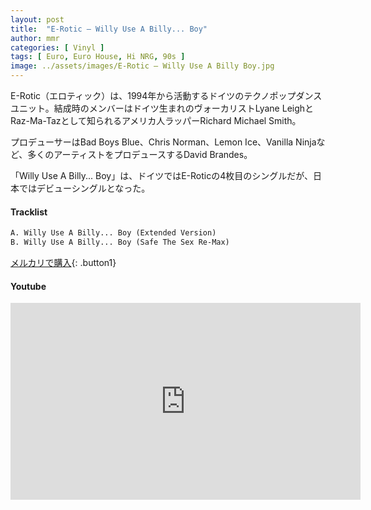 ```yaml
---
layout: post
title:  "E-Rotic – Willy Use A Billy... Boy"
author: mmr
categories: [ Vinyl ]
tags: [ Euro, Euro House, Hi NRG, 90s ]
image: ../assets/images/E-Rotic – Willy Use A Billy Boy.jpg
---
```


E-Rotic（エロティック）は、1994年から活動するドイツのテクノポップダンスユニット。結成時のメンバーはドイツ生まれのヴォーカリストLyane LeighとRaz-Ma-Tazとして知られるアメリカ人ラッパーRichard Michael Smith。

プロデューサーはBad Boys Blue、Chris Norman、Lemon Ice、Vanilla Ninjaなど、多くのアーティストをプロデュースするDavid Brandes。

「Willy Use A Billy... Boy」は、ドイツではE-Roticの4枚目のシングルだが、日本ではデビューシングルとなった。

#### Tracklist
```md
A. Willy Use A Billy... Boy (Extended Version)
B. Willy Use A Billy... Boy (Safe The Sex Re-Max)
```

[メルカリで購入](https://jp.mercari.com/item/m74466346239?afid=6142608987){: .button1}

#### Youtube 
<iframe width="560" height="315" src="https://www.youtube.com/embed/mpg2H1M_U-c?si=IUJAabPAnffXlUT9" title="YouTube video player" frameborder="0" allow="accelerometer; autoplay; clipboard-write; encrypted-media; gyroscope; picture-in-picture; web-share" referrerpolicy="strict-origin-when-cross-origin" allowfullscreen></iframe>